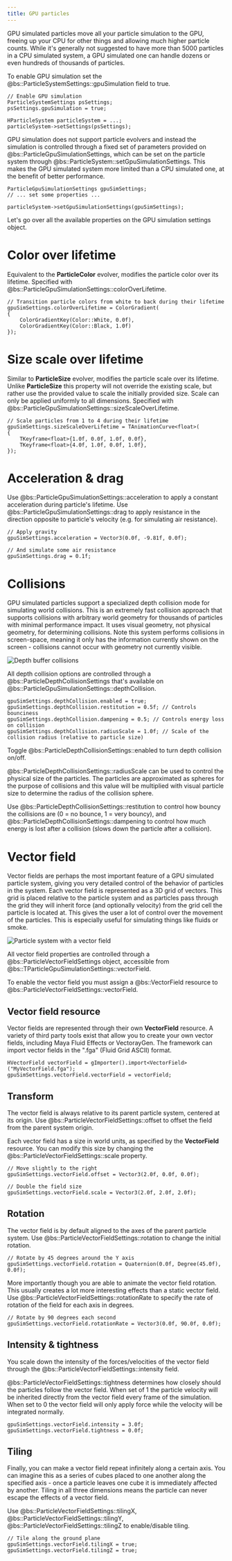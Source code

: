```yaml
---
title: GPU particles
---
```


GPU simulated particles move all your particle simulation to the GPU, freeing up your CPU for other things and allowing much higher particle counts. While it's generally not suggested to have more than 5000 particles in a CPU simulated system, a GPU simulated one can handle dozens or even hundreds of thousands of particles.

To enable GPU simulation set the @bs::ParticleSystemSettings::gpuSimulation field to true.

~~~~~~~~~~~~~{.cpp}
// Enable GPU simulation
ParticleSystemSettings psSettings;
psSettings.gpuSimulation = true;

HParticleSystem particleSystem = ...;
particleSystem->setSettings(psSettings);
~~~~~~~~~~~~~

GPU simulation does not support particle evolvers and instead the simulation is controlled through a fixed set of parameters provided on @bs::ParticleGpuSimulationSettings, which can be set on the particle system through @bs::ParticleSystem::setGpuSimulationSettings. This makes the GPU simulated system more limited than a CPU simulated one, at the benefit of better performance.

~~~~~~~~~~~~~{.cpp}
ParticleGpuSimulationSettings gpuSimSettings;
// ... set some properties ...

particleSystem->setGpuSimulationSettings(gpuSimSettings);
~~~~~~~~~~~~~

Let's go over all the available properties on the GPU simulation settings object.

# Color over lifetime
Equivalent to the **ParticleColor** evolver, modifies the particle color over its lifetime. Specified with @bs::ParticleGpuSimulationSettings::colorOverLifetime.

~~~~~~~~~~~~~{.cpp}
// Transition particle colors from white to back during their lifetime
gpuSimSettings.colorOverLifetime = ColorGradient(
{
    ColorGradientKey(Color::White, 0.0f),
    ColorGradientKey(Color::Black, 1.0f)
});
~~~~~~~~~~~~~

# Size scale over lifetime
Similar to **ParticleSize** evolver, modifies the particle scale over its lifetime. Unlike **ParticleSize** this property will not override the existing scale, but rather use the provided value to scale the initially provided size. Scale can only be applied uniformly to all dimensions. Specified with @bs::ParticleGpuSimulationSettings::sizeScaleOverLifetime.

~~~~~~~~~~~~~{.cpp}
// Scale particles from 1 to 4 during their lifetime
gpuSimSettings.sizeScaleOverLifetime = TAnimationCurve<float>(
{
    TKeyframe<float>{1.0f, 0.0f, 1.0f, 0.0f},
    TKeyframe<float>{4.0f, 1.0f, 0.0f, 1.0f},
});
~~~~~~~~~~~~~

# Acceleration & drag
Use @bs::ParticleGpuSimulationSettings::acceleration to apply a constant acceleration during particle's lifetime. Use
@bs::ParticleGpuSimulationSettings::drag to apply resistance in the direction opposite to particle's velocity (e.g. for simulating air resistance).

~~~~~~~~~~~~~{.cpp}
// Apply gravity
gpuSimSettings.acceleration = Vector3(0.0f, -9.81f, 0.0f);

// And simulate some air resistance
gpuSimSettings.drag = 0.1f;
~~~~~~~~~~~~~

# Collisions
GPU simulated particles support a specialized depth collision mode for simulating world collisions. This is an extremely fast collision approach that supports collisions with arbitrary world geometry for thousands of particles with minimal performance impact. It uses visual geometry, not physical geometry, for determining collisions. Note this system performs collisions in screen-space, meaning it only has the information currently shown on the screen - collisions cannot occur with geometry not currently visible.

![Depth buffer collisions](../../Images/depthBufferCollisions.gif)

All depth collision options are controlled through a @bs::ParticleDepthCollisionSettings that's available on @bs::ParticleGpuSimulationSettings::depthCollision.

~~~~~~~~~~~~~{.cpp}
gpuSimSettings.depthCollision.enabled = true;
gpuSimSettings.depthCollision.restitution = 0.5f; // Controls bounciness
gpuSimSettings.depthCollision.dampening = 0.5; // Controls energy loss on collision
gpuSimSettings.depthCollision.radiusScale = 1.0f; // Scale of the collision radius (relative to particle size)
~~~~~~~~~~~~~

Toggle @bs::ParticleDepthCollisionSettings::enabled to turn depth collision on/off. 

@bs::ParticleDepthCollisionSettings::radiusScale can be used to control the physical size of the particles. The particles are approximated as spheres for the purpose of collisions and this value will be multiplied with visual particle size to determine the radius of the collision sphere.

Use @bs::ParticleDepthCollisionSettings::restitution to control how bouncy the collisions are (0 = no bounce, 1 = very bouncy), and @bs::ParticleDepthCollisionSettings::dampening to control how much energy is lost after a collision (slows down the particle after a collision).

# Vector field
Vector fields are perhaps the most important feature of a GPU simulated particle system, giving you very detailed control of the behavior of particles in the system. Each vector field is represented as a 3D grid of vectors. This grid is placed relative to the particle system and as particles pass through the grid they will inherit force (and optionally velocity) from the grid cell the particle is located at. This gives the user a lot of control over the movement of the particles. This is especially useful for simulating things like fluids or smoke.

![Particle system with a vector field](../../Images/vectorField.gif)  

All vector field properties are controlled through a @bs::ParticleVectorFieldSettings object, accessible from @bs::TParticleGpuSimulationSettings<Core>::vectorField.

To enable the vector field you must assign a @bs::VectorField resource to @bs::ParticleVectorFieldSettings::vectorField.

## Vector field resource
Vector fields are represented through their own **VectorField** resource. A variety of third party tools exist that allow you to create your own vector fields, including Maya Fluid Effects or VectorayGen. The framework can import vector fields in the ".fga" (Fluid Grid ASCII) format.

~~~~~~~~~~~~~{.cpp}
HVectorField vectorField = gImporter().import<VectorField>("MyVectorField.fga");
gpuSimSettings.vectorField.vectorField = vectorField;
~~~~~~~~~~~~~

## Transform
The vector field is always relative to its parent particle system, centered at its origin. Use @bs::ParticleVectorFieldSettings::offset to offset the field from the parent system origin.

Each vector field has a size in world units, as specified by the **VectorField** resource. You can modify this size by changing the @bs::ParticleVectorFieldSettings::scale property.

~~~~~~~~~~~~~{.cpp}
// Move slightly to the right
gpuSimSettings.vectorField.offset = Vector3(2.0f, 0.0f, 0.0f);

// Double the field size
gpuSimSettings.vectorField.scale = Vector3(2.0f, 2.0f, 2.0f);
~~~~~~~~~~~~~

## Rotation
The vector field is by default aligned to the axes of the parent particle system. Use @bs::ParticleVectorFieldSettings::rotation to change the initial rotation.

~~~~~~~~~~~~~{.cpp}
// Rotate by 45 degrees around the Y axis
gpuSimSettings.vectorField.rotation = Quaternion(0.0f, Degree(45.0f), 0.0f);
~~~~~~~~~~~~~

More importantly though you are able to animate the vector field rotation. This usually creates a lot more interesting effects than a static vector field. Use 
@bs::ParticleVectorFieldSettings::rotationRate to specify the rate of rotation of the field for each axis in degrees.

~~~~~~~~~~~~~{.cpp}
// Rotate by 90 degrees each second
gpuSimSettings.vectorField.rotationRate = Vector3(0.0f, 90.0f, 0.0f);
~~~~~~~~~~~~~

## Intensity & tightness
You scale down the intensity of the forces/velocities of the vector field through the 
@bs::ParticleVectorFieldSettings::intensity field.

@bs::ParticleVectorFieldSettings::tightness determines how closely should the particles follow the vector field. When set of 1 the particle velocity will be inherited directly from the vector field every frame of the simulation. When set to 0 the vector field will only apply force while the velocity will be integrated normally.

~~~~~~~~~~~~~{.cpp}
gpuSimSettings.vectorField.intensity = 3.0f;
gpuSimSettings.vectorField.tightness = 0.0f;
~~~~~~~~~~~~~

## Tiling
Finally, you can make a vector field repeat infinitely along a certain axis. You can imagine this as a series of cubes placed to one another along the specified axis - once a particle leaves one cube it is immediately affected by another. Tiling in all three dimensions means the particle can never escape the effects of a vector field.

Use @bs::ParticleVectorFieldSettings::tilingX, @bs::ParticleVectorFieldSettings::tilingY, @bs::ParticleVectorFieldSettings::tilingZ to enable/disable tiling.

~~~~~~~~~~~~~{.cpp}
// Tile along the ground plane
gpuSimSettings.vectorField.tilingX = true;
gpuSimSettings.vectorField.tilingZ = true;
~~~~~~~~~~~~~